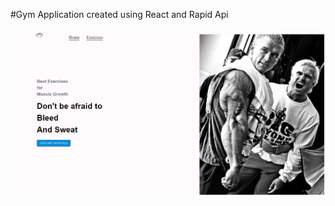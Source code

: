 #Gym Application created using React and Rapid Api

![React Fitness Application](https://github.com/kristiqn21/SweatAndBlood/blob/main/ReadMe.PNG)